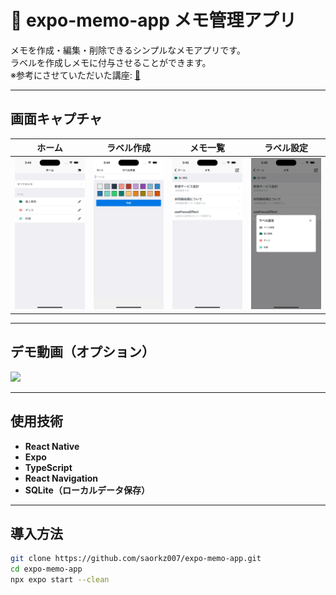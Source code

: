# 📝 expo-memo-app  メモ管理アプリ

メモを作成・編集・削除できるシンプルなメモアプリです。  
ラベルを作成しメモに付与させることができます。  
※参考にさせていただいた講座: [📝](https://www.udemy.com/course/react-native-memo/learn/lecture/48711855#overview)  

---

## 画面キャプチャ

| ホーム | ラベル作成 | メモ一覧 | ラベル設定 |
|---|---|---|---|
| ![](./screenshots/ホーム.png) | ![](./screenshots/ラベル作成.png) | ![](./screenshots/メモ一覧.png) | ![](./screenshots/メモ一覧-ラベル設定.png) |


---

## デモ動画（オプション）
![](./screenshots/app-record.gif)

---

## 使用技術
- **React Native**
- **Expo**
- **TypeScript**
- **React Navigation**
- **SQLite（ローカルデータ保存）**

---

## 導入方法
```sh
git clone https://github.com/saorkz007/expo-memo-app.git
cd expo-memo-app
npx expo start --clean
